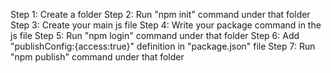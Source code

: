 Step 1: Create a folder
Step 2: Run "npm init" command under that folder
Step 3: Create your main js file
Step 4: Write your package command in the js file
Step 5: Run "npm login" command under that folder
Step 6: Add "publishConfig:{access:true}" definition in "package.json" file
Step 7: Run "npm publish" command under that folder 
